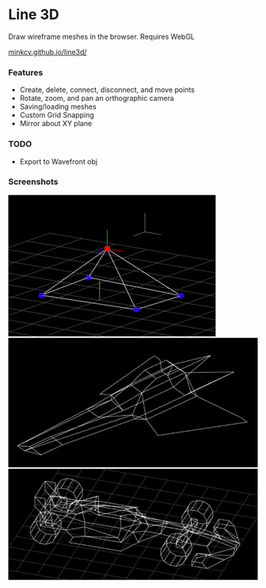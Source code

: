 # Line 3D
Draw wireframe meshes in the browser. Requires WebGL

[minkcv.github.io/line3d/](https://minkcv.github.io/line3d/)

### Features
- Create, delete, connect, disconnect, and move points
- Rotate, zoom, and pan an orthographic camera
- Saving/loading meshes
- Custom Grid Snapping
- Mirror about XY plane

### TODO
- Export to Wavefront obj

### Screenshots
![screenshot](./screenshot.PNG)
![screenshot](./screenshot2.PNG)
![screenshot](./screenshot3.PNG)
